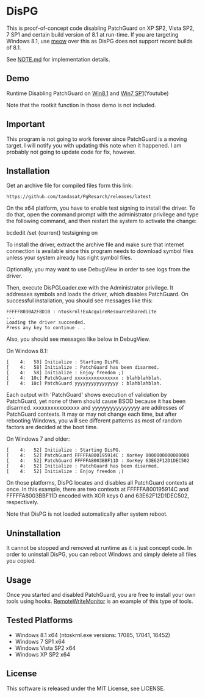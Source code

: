 DisPG
======

This is proof-of-concept code disabling PatchGuard on XP SP2, Vista SP2, 7 SP1 
and certain build version of 8.1 at run-time. If you are targeting Windows 8.1, 
use [meow](https://github.com/tandasat/meow) over this as DisPG does not 
support recent builds of 8.1.

See [NOTE.md](NOTE.md) for implementation details.


Demo
-----

Runtime Disabling PatchGuard on [Win8.1](https://www.youtube.com/watch?v=jO0o3XEuDrk)
and [Win7 SP1](https://www.youtube.com/watch?v=WTHXiRTID9g)(Youtube)

Note that the rootkit function in those demo is not included.


Important
----------

This program is not going to work forever since PatchGuard is a moving target. 
I will notify you with updating this note when it happened. I am probably 
not going to update code for fix, however. 


Installation
-------------

Get an archive file for compiled files form this link:

    https://github.com/tandasat/PgResarch/releases/latest

On the x64 platform, you have to enable test signing to install the driver.
To do that, open the command prompt with the administrator privilege and type 
the following command, and then restart the system to activate the change:

   bcdedit /set {current} testsigning on
   
To install the driver, extract the archive file and make sure that internet 
connection is available since this program needs to download symbol files unless
your system already has right symbol files. 

Optionally, you may want to use DebugView in order to see logs from the driver.

Then, execute DisPGLoader.exe with the Administrator privilege. It addresses
symbols and loads the driver, which disables PatchGuard. On successful
installation, you should see messages like this:

    FFFFF8030A2F8D10 : ntoskrnl!ExAcquireResourceSharedLite
    ...
    Loading the driver succeeded.
    Press any key to continue . .


Also, you should see messages like below in DebugView.

On Windows 8.1:

    [    4:   58] Initialize : Starting DisPG.
    [    4:   58] Initialize : PatchGuard has been disarmed.
    [    4:   58] Initialize : Enjoy freedom ;)
    [    4:  10c] PatchGuard xxxxxxxxxxxxxxxx : blahblahblah.
    [    4:  10c] PatchGuard yyyyyyyyyyyyyyyy : blahblahblah.

Each output with 'PatchGuard' shows execution of validation by PatchGuard, yet
none of them should cause BSOD because it has been disarmed. xxxxxxxxxxxxxxxx
and yyyyyyyyyyyyyyyy are addresses of PatchGuard contexts. It may or may not
change each time, but after rebooting Windows, you will see different patterns
as most of random factors are decided at the boot time.

On Windows 7 and older:

    [    4:   52] Initialize : Starting DisPG.
    [    4:   52] PatchGuard FFFFFA800195914C : XorKey 0000000000000000
    [    4:   52] PatchGuard FFFFFA8003BBF11D : XorKey 63E62F12D1DEC502
    [    4:   52] Initialize : PatchGuard has been disarmed.
    [    4:   52] Initialize : Enjoy freedom ;)

On those platforms, DisPG locates and disables all PatchGuard contexts at once.
In this example, there are two contexts at FFFFFA800195914C and FFFFFA8003BBF11D
encoded with XOR keys 0 and 63E62F12D1DEC502, respectively.

Note that DisPG is not loaded automatically after system reboot.


Uninstallation
---------------
It cannot be stopped and removed at runtime as it is just concept code. In order
to uninstall DisPG, you can reboot Windows and simply delete all files you copied.


Usage
------

Once you started and disabled PatchGuard, you are free to install your own tools
using hooks. [RemoteWriteMonitor](https://github.com/tandasat/RemoteWriteMonitor)
is an example of this type of tools.


Tested Platforms
-----------------
- Windows 8.1 x64 (ntoskrnl.exe versions: 17085, 17041, 16452)
- Windows 7 SP1 x64
- Windows Vista SP2 x64
- Windows XP SP2 x64


License
-----------------
This software is released under the MIT License, see LICENSE.
